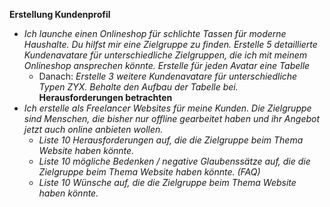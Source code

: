 **Erstellung Kundenprofil**
- *Ich launche einen Onlineshop für schlichte Tassen für moderne Haushalte. Du hilfst mir eine Zielgruppe zu finden.*
	  *Erstelle 5 detaillierte Kundenavatare für unterschiedliche Zielgruppen, die ich mit meinem Onlineshop ansprechen könnte. Erstelle für jeden Avatar eine Tabelle* 
	- Danach: *Erstelle 3 weitere Kundenavatare für unterschiedliche Typen ZYX. Behalte den Aufbau der Tabelle bei.*
**Herausforderungen betrachten**
- *Ich erstelle als Freelancer Websites für meine Kunden. Die Zielgruppe sind Menschen, die bisher nur offline gearbeitet haben und ihr Angebot jetzt auch online anbieten wollen.*
	- *Liste 10 Herausforderungen auf, die die Zielgruppe beim Thema Website haben könnte.*
	- *Liste 10 mögliche Bedenken / negative Glaubenssätze auf, die die Zielgruppe beim Thema Website haben könnte. (FAQ)*
	- *Liste 10 Wünsche auf, die die Zielgruppe beim Thema Website haben könnte.*
